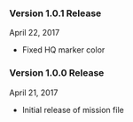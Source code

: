### Version 1.0.1 Release
April 22, 2017
- Fixed HQ marker color

### Version 1.0.0 Release
April 21, 2017
- Initial release of mission file